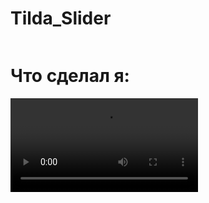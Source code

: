 # Tilda_Slider


<img src="https://i.postimg.cc/XYgf2mvc/image.jpg" alt="" style = "widht: 400px;">


# Что сделал я: 

<video src="https://ru.files.me/u/bwn2qepfff"  style = "widht: 400px;"></video>
